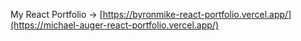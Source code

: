 My React Portfolio -> [https://byronmike-react-portfolio.vercel.app/](https://michael-auger-react-portfolio.vercel.app/)

